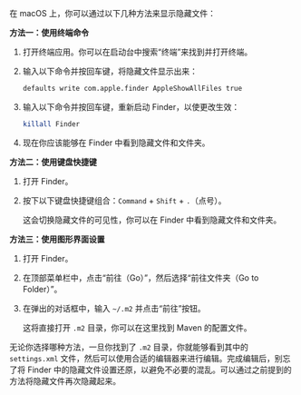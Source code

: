 在 macOS 上，你可以通过以下几种方法来显示隐藏文件：

**方法一：使用终端命令**

1. 打开终端应用。你可以在启动台中搜索“终端”来找到并打开终端。

2. 输入以下命令并按回车键，将隐藏文件显示出来：
   
   ```bash
   defaults write com.apple.finder AppleShowAllFiles true
   ```

3. 输入以下命令并按回车键，重新启动 Finder，以使更改生效：
   
   ```bash
   killall Finder
   ```

4. 现在你应该能够在 Finder 中看到隐藏文件和文件夹。

**方法二：使用键盘快捷键**

1. 打开 Finder。

2. 按下以下键盘快捷键组合：`Command` + `Shift` + `.`（点号）。

   这会切换隐藏文件的可见性，你可以在 Finder 中看到隐藏文件和文件夹。

**方法三：使用图形界面设置**

1. 打开 Finder。

2. 在顶部菜单栏中，点击“前往（Go）”，然后选择“前往文件夹（Go to Folder）”。

3. 在弹出的对话框中，输入 `~/.m2` 并点击“前往”按钮。

   这将直接打开 `.m2` 目录，你可以在这里找到 Maven 的配置文件。

无论你选择哪种方法，一旦你找到了 `.m2` 目录，你就能够看到其中的 `settings.xml` 文件，然后可以使用合适的编辑器来进行编辑。完成编辑后，别忘了将 Finder 中的隐藏文件设置还原，以避免不必要的混乱。可以通过之前提到的方法将隐藏文件再次隐藏起来。
